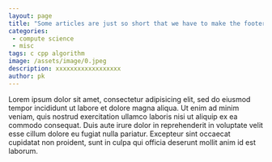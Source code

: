 ```yaml
---
layout: page
title: "Some articles are just so short that we have to make the footer stick"
categories: 
 - compute science
 - misc
tags: c cpp algorithm
image: /assets/image/0.jpeg
description: xxxxxxxxxxxxxxxxxx
author: pk
---
```


Lorem ipsum dolor sit amet, consectetur adipisicing elit, sed do eiusmod tempor incididunt ut labore et dolore magna aliqua. Ut enim ad minim veniam, quis nostrud exercitation ullamco laboris nisi ut aliquip ex ea commodo consequat. Duis aute irure dolor in reprehenderit in voluptate velit esse cillum dolore eu fugiat nulla pariatur. Excepteur sint occaecat cupidatat non proident, sunt in culpa qui officia deserunt mollit anim id est laborum.
